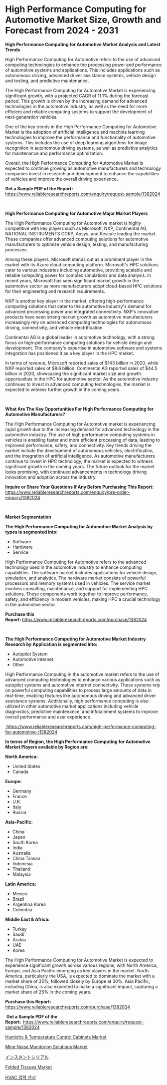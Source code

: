 <p><h1>High Performance Computing for Automotive Market Size, Growth and Forecast from 2024 - 2031</h1></p><p><strong>High Performance Computing for Automotive Market Analysis and Latest Trends</strong></p>
<p><p>High Performance Computing for Automotive refers to the use of advanced computing technologies to enhance the processing power and performance of automotive systems and applications. This includes applications such as autonomous driving, advanced driver assistance systems, vehicle design and testing, and predictive maintenance. </p><p>The High Performance Computing for Automotive Market is experiencing significant growth, with a projected CAGR of 11.1% during the forecast period. This growth is driven by the increasing demand for advanced technologies in the automotive industry, as well as the need for more efficient and reliable computing systems to support the development of next-generation vehicles.</p><p>One of the key trends in the High Performance Computing for Automotive Market is the adoption of artificial intelligence and machine learning technologies to improve the performance and functionality of automotive systems. This includes the use of deep learning algorithms for image recognition in autonomous driving systems, as well as predictive analytics for maintenance and performance optimization.</p><p>Overall, the High Performance Computing for Automotive Market is expected to continue growing as automotive manufacturers and technology companies invest in research and development to enhance the capabilities of vehicles and improve the overall driving experience.</p></p>
<p><strong>Get a Sample PDF of the Report:&nbsp;</strong> <a href="https://www.reliableresearchreports.com/enquiry/request-sample/1382024">https://www.reliableresearchreports.com/enquiry/request-sample/1382024</a></p>
<p>&nbsp;</p>
<p><strong>High Performance Computing for Automotive Major Market Players</strong></p>
<p><p>The High Performance Computing for Automotive market is highly competitive with key players such as Microsoft, NXP, Continental AG, NATIONAL INSTRUMENTS CORP, Ansys, and Rescale leading the market. These companies offer advanced computing solutions for automotive manufacturers to optimize vehicle design, testing, and manufacturing processes.</p><p>Among these players, Microsoft stands out as a prominent player in the market with its Azure cloud computing platform. Microsoft's HPC solutions cater to various industries including automotive, providing scalable and reliable computing power for complex simulations and data analysis. In recent years, Microsoft has seen significant market growth in the automotive sector as more manufacturers adopt cloud-based HPC solutions for their engineering and research requirements.</p><p>NXP is another key player in the market, offering high-performance computing solutions that cater to the automotive industry's demand for advanced processing power and integrated connectivity. NXP's innovative products have seen strong market growth as automotive manufacturers increasingly rely on advanced computing technologies for autonomous driving, connectivity, and vehicle electrification.</p><p>Continental AG is a global leader in automotive technology, with a strong focus on high-performance computing solutions for vehicle design and development. The company's expertise in automotive software and systems integration has positioned it as a key player in the HPC market.</p><p>In terms of revenue, Microsoft reported sales of $143 billion in 2020, while NXP reported sales of $8.6 billion. Continental AG reported sales of $44.5 billion in 2020, showcasing the significant market size and growth opportunities in the HPC for automotive sector. As the automotive industry continues to invest in advanced computing technologies, the market is expected to witness further growth in the coming years.</p></p>
<p>&nbsp;</p>
<p><strong>What Are The Key Opportunities For High Performance Computing for Automotive Manufacturers?</strong></p>
<p><p>The High Performance Computing for Automotive market is experiencing rapid growth due to the increasing demand for advanced technology in the automotive industry. The use of high performance computing systems in vehicles is enabling faster and more efficient processing of data, leading to improved performance, safety, and connectivity. Key trends driving the market include the development of autonomous vehicles, electrification, and the integration of artificial intelligence. As automotive manufacturers continue to invest in HPC technology, the market is expected to witness significant growth in the coming years. The future outlook for the market looks promising, with continued advancements in technology driving innovation and adoption across the industry.</p></p>
<p><strong>Inquire or Share Your Questions If Any Before Purchasing This Report:</strong> <a href="https://www.reliableresearchreports.com/enquiry/pre-order-enquiry/1382024">https://www.reliableresearchreports.com/enquiry/pre-order-enquiry/1382024</a></p>
<p>&nbsp;</p>
<p><strong>Market Segmentation</strong></p>
<p><strong>The High Performance Computing for Automotive Market Analysis by types is segmented into:</strong></p>
<p><ul><li>Software</li><li>Hardware</li><li>Service</li></ul></p>
<p><p>High Performance Computing for Automotive refers to the advanced technology used in the automotive industry to enhance computing capabilities. The software market includes applications for vehicle design, simulation, and analytics. The hardware market consists of powerful processors and memory systems used in vehicles. The service market involves consulting, maintenance, and support for implementing HPC solutions. These components work together to improve performance, safety, and efficiency in modern vehicles, making HPC a crucial technology in the automotive sector.</p></p>
<p><strong>Purchase this Report:&nbsp;</strong><a href="https://www.reliableresearchreports.com/purchase/1382024">https://www.reliableresearchreports.com/purchase/1382024</a></p>
<p>&nbsp;</p>
<p><strong>The High Performance Computing for Automotive Market Industry Research by Application is segmented into:</strong></p>
<p><ul><li>Autopilot System</li><li>Automotive Internet</li><li>Other</li></ul></p>
<p><p>High Performance Computing in the automotive market refers to the use of advanced computing technologies to enhance various applications such as autopilot systems and automotive internet connectivity. These systems rely on powerful computing capabilities to process large amounts of data in real-time, enabling features like autonomous driving and advanced driver assistance systems. Additionally, high performance computing is also utilized in other automotive market applications including vehicle diagnostics, predictive maintenance, and infotainment systems to improve overall performance and user experience.</p></p>
<p><a href="https://www.reliableresearchreports.com/high-performance-computing-for-automotive-r1382024">&nbsp;https://www.reliableresearchreports.com/high-performance-computing-for-automotive-r1382024</a></p>
<p><strong>In terms of Region, the High Performance Computing for Automotive Market Players available by Region are:</strong></p>
<p>
    <p> <strong> North America: </strong>
        <ul>
            <li>United States</li>
            <li>Canada</li>
        </ul>
        </p> 
    <p> <strong> Europe: </strong>
        <ul>
            <li>Germany</li>
            <li>France</li>
            <li>U.K.</li>
            <li>Italy</li>
            <li>Russia</li>
        </ul>
        </p> 
    <p> <strong> Asia-Pacific: </strong>
        <ul>
            <li>China</li>
            <li>Japan</li>
            <li>South Korea</li>
            <li>India</li>
            <li>Australia</li>
            <li>China Taiwan</li>
            <li>Indonesia</li>
            <li>Thailand</li>
            <li>Malaysia</li>
        </ul>
        </p> 
    <p> <strong> Latin America: </strong>
        <ul>
            <li>Mexico</li>
            <li>Brazil</li>
            <li>Argentina Korea</li>
            <li>Colombia</li>
        </ul>
        </p> 
    <p> <strong> Middle East & Africa: </strong>
        <ul>
            <li>Turkey</li>
            <li>Saudi</li>
            <li>Arabia</li>
            <li>UAE</li>
            <li>Korea</li>
        </ul>
    </p>
    </p>
<p><p>The High Performance Computing for Automotive Market is expected to experience significant growth across various regions, with North America, Europe, and Asia Pacific emerging as key players in the market. North America, particularly the USA, is expected to dominate the market with a market share of 35%, followed closely by Europe at 30%. Asia Pacific, including China, is also expected to make a significant impact, capturing a market share of 25% in the coming years.</p></p>
<p><strong>Purchase this Report: </strong><a href="https://www.reliableresearchreports.com/purchase/1382024">https://www.reliableresearchreports.com/purchase/1382024</a></p>
<p>&nbsp;<strong>Get a Sample PDF of the Report:&nbsp;&nbsp;</strong><a href="https://www.reliableresearchreports.com/enquiry/request-sample/1382024">https://www.reliableresearchreports.com/enquiry/request-sample/1382024</a></p>
<p><strong></strong></p>
<p><p><a href="https://www.linkedin.com/pulse/humidity-amp-temperature-control-cabinets-market-size-u3hzf">Humidity & Temperature Control Cabinets Market</a></p><p><a href="https://github.com/MyrtisWest1/Market-Research-Report-List-1/blob/main/mine-noise-monitoring-solutions-market.md">Mine Noise Monitoring Solutions Market</a></p><p><a href="https://github.com/deonnorth8/Market-Research-Report-List-1/blob/main/529851361626.md">インスタントシリアル</a></p><p><a href="https://issuu.com/reportprime-2/docs/folded-tissues-market-size-2030.pptx">Folded Tissues Market</a></p><p><a href="https://github.com/raap8632/Market-Research-Report-List-1/blob/main/278659860674.md">HVAC 압력 센서</a></p></p>